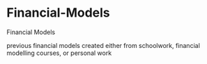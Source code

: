 # Financial-Models
Financial Models


previous financial models created either from schoolwork, financial modelling courses, or personal work 
